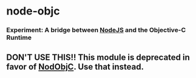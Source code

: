 node-objc
=========
### Experiment: A bridge between [NodeJS][] and the Objective-C Runtime

## DON'T USE THIS!! This module is deprecated in favor of [NodObjC][]. Use that instead.

[NodeJS]: http://nodejs.org
[NodObjc]: https://github.com/TooTallNate/NodObjC